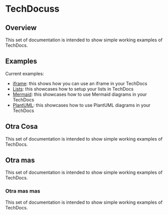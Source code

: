 # TechDocuss

## Overview

This set of documentation is intended to show simple working examples of TechDocs.

## Examples

Current examples:

- [iframe](./examples/iframe.md): this shows how you can use an iframe in your TechDocs
- [Lists](./examples/lists.md): this showcases how to setup your lists in TechDocs
- [Mermaid](./examples/mermaid.md): this showcases how to use Mermaid diagrams in your TechDocs
- [PlantUML](./examples/plantuml.md): this showcases how to use PlantUML diagrams in your TechDocs


## Otra Cosa

This set of documentation is intended to show simple working examples of TechDocs.

## Otra mas

This set of documentation is intended to show simple working examples of TechDocs.

### Otra mas mas

This set of documentation is intended to show simple working examples of TechDocs.

